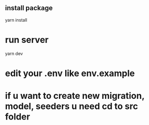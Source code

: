## install package 
yarn install

# run server 
yarn dev 

# edit your .env like env.example 
# if u want to create new migration, model, seeders u need cd to src folder